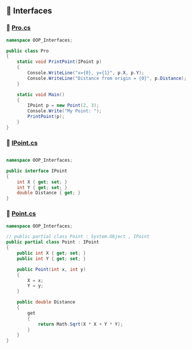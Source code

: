 ﻿## 🐳 Interfaces 

### 🐬 [Pro.cs](Pro.cs)

````csharp
namespace OOP_Interfaces;

public class Pro
{
    static void PrintPoint(IPoint p)
    {
        Console.WriteLine("x={0}, y={1}", p.X, p.Y);
        Console.WriteLine("Distance from origin = {0}", p.Distance);
    }

    static void Main()
    {
        IPoint p = new Point(2, 3);
        Console.Write("My Point: ");
        PrintPoint(p);
    }
}
````


### 🐬 [IPoint.cs](IPoint.cs)

````csharp

namespace OOP_Interfaces;

public interface IPoint
{
    int X { get; set; }
    int Y { get; set; }
    double Distance { get; }
}
````


### 🐬 [Point.cs](Point.cs)

````csharp
namespace OOP_Interfaces;

// public partial class Point : System.Object , IPoint
public partial class Point : IPoint
{
    public int X { get; set; }
    public int Y { get; set; }

    public Point(int x, int y)
    {
        X = x;
        Y = y;
    }

    public double Distance
    {
        get
        {
            return Math.Sqrt(X * X + Y * Y);
        }
    }
}
````

